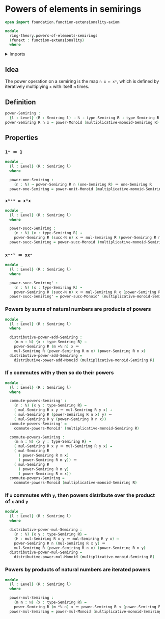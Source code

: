 # Powers of elements in semirings

```agda
open import foundation.function-extensionality-axiom

module
  ring-theory.powers-of-elements-semirings
  (funext : function-extensionality)
  where
```

<details><summary>Imports</summary>

```agda
open import elementary-number-theory.addition-natural-numbers
open import elementary-number-theory.multiplication-natural-numbers
open import elementary-number-theory.natural-numbers

open import foundation.identity-types funext
open import foundation.universe-levels

open import group-theory.powers-of-elements-monoids funext

open import ring-theory.semirings funext
```

</details>

## Idea

The power operation on a semiring is the map `n x ↦ xⁿ`, which is defined by
iteratively multiplying `x` with itself `n` times.

## Definition

```agda
power-Semiring :
  {l : Level} (R : Semiring l) → ℕ → type-Semiring R → type-Semiring R
power-Semiring R n x = power-Monoid (multiplicative-monoid-Semiring R) n x
```

## Properties

### `1ⁿ ＝ 1`

```agda
module _
  {l : Level} (R : Semiring l)
  where

  power-one-Semiring :
    (n : ℕ) → power-Semiring R n (one-Semiring R) ＝ one-Semiring R
  power-one-Semiring = power-unit-Monoid (multiplicative-monoid-Semiring R)
```

### `xⁿ⁺¹ = xⁿx`

```agda
module _
  {l : Level} (R : Semiring l)
  where

  power-succ-Semiring :
    (n : ℕ) (x : type-Semiring R) →
    power-Semiring R (succ-ℕ n) x ＝ mul-Semiring R (power-Semiring R n x) x
  power-succ-Semiring = power-succ-Monoid (multiplicative-monoid-Semiring R)
```

### `xⁿ⁺¹ ＝ xxⁿ`

```agda
module _
  {l : Level} (R : Semiring l)
  where

  power-succ-Semiring' :
    (n : ℕ) (x : type-Semiring R) →
    power-Semiring R (succ-ℕ n) x ＝ mul-Semiring R x (power-Semiring R n x)
  power-succ-Semiring' = power-succ-Monoid' (multiplicative-monoid-Semiring R)
```

### Powers by sums of natural numbers are products of powers

```agda
module _
  {l : Level} (R : Semiring l)
  where

  distributive-power-add-Semiring :
    (m n : ℕ) {x : type-Semiring R} →
    power-Semiring R (m +ℕ n) x ＝
    mul-Semiring R (power-Semiring R m x) (power-Semiring R n x)
  distributive-power-add-Semiring =
    distributive-power-add-Monoid (multiplicative-monoid-Semiring R)
```

### If `x` commutes with `y` then so do their powers

```agda
module _
  {l : Level} (R : Semiring l)
  where

  commute-powers-Semiring' :
    (n : ℕ) {x y : type-Semiring R} →
    ( mul-Semiring R x y ＝ mul-Semiring R y x) →
    ( mul-Semiring R (power-Semiring R n x) y) ＝
    ( mul-Semiring R y (power-Semiring R n x))
  commute-powers-Semiring' =
    commute-powers-Monoid' (multiplicative-monoid-Semiring R)

  commute-powers-Semiring :
    (m n : ℕ) {x y : type-Semiring R} →
    ( mul-Semiring R x y ＝ mul-Semiring R y x) →
    ( mul-Semiring R
      ( power-Semiring R m x)
      ( power-Semiring R n y)) ＝
    ( mul-Semiring R
      ( power-Semiring R n y)
      ( power-Semiring R m x))
  commute-powers-Semiring =
    commute-powers-Monoid (multiplicative-monoid-Semiring R)
```

### If `x` commutes with `y`, then powers distribute over the product of `x` and `y`

```agda
module _
  {l : Level} (R : Semiring l)
  where

  distributive-power-mul-Semiring :
    (n : ℕ) {x y : type-Semiring R} →
    (H : mul-Semiring R x y ＝ mul-Semiring R y x) →
    power-Semiring R n (mul-Semiring R x y) ＝
    mul-Semiring R (power-Semiring R n x) (power-Semiring R n y)
  distributive-power-mul-Semiring =
    distributive-power-mul-Monoid (multiplicative-monoid-Semiring R)
```

### Powers by products of natural numbers are iterated powers

```agda
module _
  {l : Level} (R : Semiring l)
  where

  power-mul-Semiring :
    (m n : ℕ) {x : type-Semiring R} →
    power-Semiring R (m *ℕ n) x ＝ power-Semiring R n (power-Semiring R m x)
  power-mul-Semiring = power-mul-Monoid (multiplicative-monoid-Semiring R)
```

